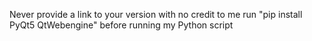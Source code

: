 Never provide a link to your version with no credit to me
run "pip install PyQt5 QtWebengine" before running my Python script
